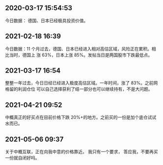 ## 2020-03-17 15:54:53

今日数据：
德国、日本已经极具投资价值。

## 2021-02-18 16:39

今日数据：11 个月过去，德国、日本已经进入相对高估区域，风险正在累积。相比当时，德国上
涨 63%，日本上涨 85%。发帖当日是两国股市下跌最低点。

## 2021-03-17 16:54

整整一年过去，今日日经已经进入极度高估区域。一年时间，涨了 83%。之前网格留的利润仓位
可以自己选择获利了结一部分也可以继续持有，不是大问题。

## 2021-04-21 09:52

中概真正的好买点在目前价格下跌 20%+的地方。之前买的一份是加个底仓试试水而已。

## 2021-05-06 09:37

关于中概互联，正在向我中意的价格靠近。
我只有一个要求，
答应我，不要再买一份就自闭好吗。
